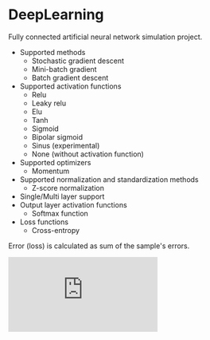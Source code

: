 # DeepLearning
Fully connected artificial neural network simulation project.

* Supported methods
  * Stochastic gradient descent
  * Mini-batch gradient
  * Batch gradient descent
* Supported activation functions
  * Relu
  * Leaky relu
  * Elu
  * Tanh
  * Sigmoid
  * Bipolar sigmoid
  * Sinus (experimental)
  * None (without activation function)
* Supported optimizers
  * Momentum
* Supported normalization and standardization methods
  * Z-score normalization
* Single/Multi layer support
* Output layer activation functions
  * Softmax function
* Loss functions
  * Cross-entropy

Error (loss) is calculated as sum of the sample's errors.

![equation](http://www.sciweavers.org/tex2img.php?eq=error%3D%5Csum_%7Bi%7D%5E%7Bn%7D%20L%28x_%7Bi%7D%2C%20y_%7Bi%7D%29&bc=White&fc=Black&im=jpg&fs=12&ff=arev&edit=0)
